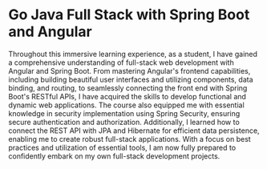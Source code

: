 # Go Java Full Stack with Spring Boot and Angular
Throughout this immersive learning experience, as a student, I have gained a comprehensive understanding of full-stack web development with Angular and Spring Boot. From mastering Angular's frontend capabilities, including building beautiful user interfaces and utilizing components, data binding, and routing, to seamlessly connecting the front end with Spring Boot's RESTful APIs, I have acquired the skills to develop functional and dynamic web applications. The course also equipped me with essential knowledge in security implementation using Spring Security, ensuring secure authentication and authorization. Additionally, I learned how to connect the REST API with JPA and Hibernate for efficient data persistence, enabling me to create robust full-stack applications. With a focus on best practices and utilization of essential tools, I am now fully prepared to confidently embark on my own full-stack development projects.
